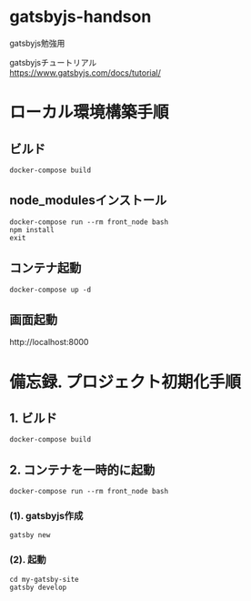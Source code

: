 # gatsbyjs-handson
gatsbyjs勉強用

gatsbyjsチュートリアル  
https://www.gatsbyjs.com/docs/tutorial/

# ローカル環境構築手順
## ビルド
```
docker-compose build
```

## node_modulesインストール
```
docker-compose run --rm front_node bash
npm install
exit
```

## コンテナ起動
```
docker-compose up -d
```

## 画面起動
http://localhost:8000

# 備忘録. プロジェクト初期化手順
## 1. ビルド
```
docker-compose build
```

## 2. コンテナを一時的に起動
```
docker-compose run --rm front_node bash
```

### (1). gatsbyjs作成
```
gatsby new
```

### (2). 起動
```
cd my-gatsby-site
gatsby develop
```